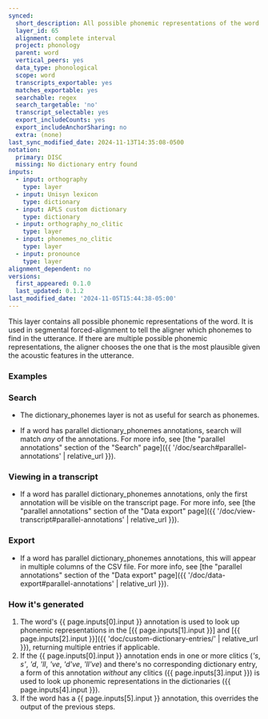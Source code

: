 ```yaml
---
synced:
  short_description: All possible phonemic representations of the word
  layer_id: 65
  alignment: complete interval
  project: phonology
  parent: word
  vertical_peers: yes
  data_type: phonological
  scope: word
  transcripts_exportable: yes
  matches_exportable: yes
  searchable: regex
  search_targetable: 'no'
  transcript_selectable: yes
  export_includeCounts: yes
  export_includeAnchorSharing: no
  extra: (none)
last_sync_modified_date: 2024-11-13T14:35:08-0500
notation:
  primary: DISC
  missing: No dictionary entry found
inputs:
  - input: orthography
    type: layer
  - input: Unisyn lexicon
    type: dictionary
  - input: APLS custom dictionary
    type: dictionary
  - input: orthography_no_clitic
    type: layer
  - input: phonemes_no_clitic
    type: layer
  - input: pronounce
    type: layer
alignment_dependent: no
versions:
  first_appeared: 0.1.0
  last_updated: 0.1.2
last_modified_date: '2024-11-05T15:44:38-05:00'
---
```


This layer contains all possible phonemic representations of the word.
It is used in segmental forced-alignment to tell the aligner which phonemes to find in the utterance.
If there are multiple possible phonemic representations, the aligner chooses the one that is the most plausible given the acoustic features in the utterance.

### Examples




### Search

- The <span class="layer">dictionary_phonemes</span> layer is not as useful for search as <span class="layer">phonemes</span>. <!-- Expand on this -->
<!-- This could be boilerplate for parallel layers -->
- If a word has parallel <span class="layer">dictionary_phonemes</span> annotations, search will match _any_ of the annotations. For more info, see [the "parallel annotations" section of the "Search" page]({{ '/doc/search#parallel-annotations' | relative_url }}).



### Viewing in a transcript

<!-- This could be boilerplate for parallel layers -->
- If a word has parallel <span class="layer">dictionary_phonemes</span> annotations, only the first annotation will be visible on the transcript page. For more info, see [the "parallel annotations" section of the "Data export" page]({{ '/doc/view-transcript#parallel-annotations' | relative_url }}).


### Export

<!-- This could be boilerplate for parallel layers -->
- If a word has parallel <span class="layer">dictionary_phonemes</span> annotations, this will appear in multiple columns of the CSV file. For more info, see [the "parallel annotations" section of the "Data export" page]({{ '/doc/data-export#parallel-annotations' | relative_url }}).



### How it's generated

1. The word's <span class="layer">{{ page.inputs[0].input }}</span> annotation is used to look up phonemic representations in the [{{ page.inputs[1].input }}] and [{{ page.inputs[2].input }}]({{ 'doc/custom-dictionary-entries/' | relative_url }}), returning multiple entries if applicable.
1. If the <span class="layer">{{ page.inputs[0].input }}</span> annotation ends in one or more clitics (*'s*, _s'_, _'d_, _'ll_, _'ve_, _'d've_, *'ll've*) and there's no corresponding dictionary entry, a form of this annotation _without_ any clitics (<span class="layer">{{ page.inputs[3].input }}</span>) is used to look up phonemic representations in the dictionaries (<span class="layer">{{ page.inputs[4].input }}</span>). 
1. If the word has a <span class="layer">{{ page.inputs[5].input }}</span> annotation, this overrides the output of the previous steps.
